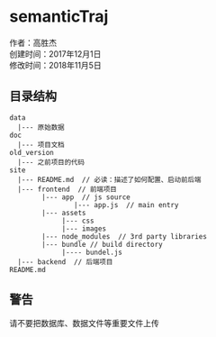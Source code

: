 # semanticTraj

作者：高胜杰   
创建时间：2017年12月1日    
修改时间：2018年11月5日

## 目录结构

    data
      |--- 原始数据
    doc
      |--- 项目文档
    old_version
      |--- 之前项目的代码
    site
      |--- README.md  // 必读：描述了如何配置、启动前后端
      |--- frontend  // 前端项目
            |--- app  // js source
            		|--- app.js  // main entry
            |--- assets
                 |--- css
                 |--- images
            |--- node_modules  // 3rd party libraries
            |--- bundle // build directory
                 |---- bundel.js
      |--- backend  // 后端项目
    README.md

## 警告

请不要把数据库、数据文件等重要文件上传